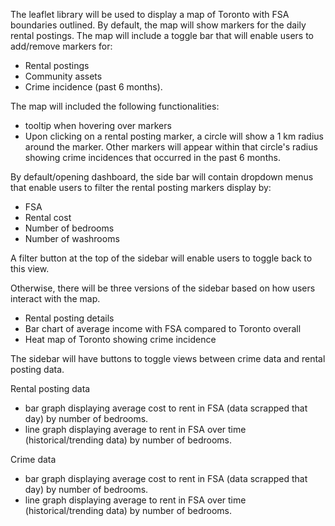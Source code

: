 

The leaflet library will be used to display a map of Toronto with FSA boundaries outlined. By default, the map will show markers for the daily rental postings. The map will include a toggle bar that will enable users to add/remove markers for:
* Rental postings
* Community assets
* Crime incidence (past 6 months).   

The map will included the following functionalities:
* tooltip when hovering over markers
* Upon clicking on a rental posting marker, a circle will show a 1 km radius around the marker. Other markers will appear within that circle's radius showing crime incidences that occurred in the past 6 months. 




By default/opening dashboard, the side bar will contain dropdown menus that enable users to filter the rental posting markers display by:
* FSA
* Rental cost
* Number of bedrooms
* Number of washrooms


A filter button at the top of the sidebar will enable users to toggle back to this view. 

Otherwise, there will be three versions of the sidebar based on how users interact with the map.


* Rental posting details
* Bar chart of average income with FSA compared to Toronto overall
* Heat map of Toronto showing crime incidence



The sidebar will have buttons to toggle views between crime data and rental posting data.

Rental posting data
* bar graph displaying average cost to rent in FSA (data scrapped that day) by number of bedrooms.
* line graph displaying average to rent in FSA over time (historical/trending data) by number of bedrooms.


Crime data
* bar graph displaying average cost to rent in FSA (data scrapped that day) by number of bedrooms.
* line graph displaying average to rent in FSA over time (historical/trending data) by number of bedrooms.



